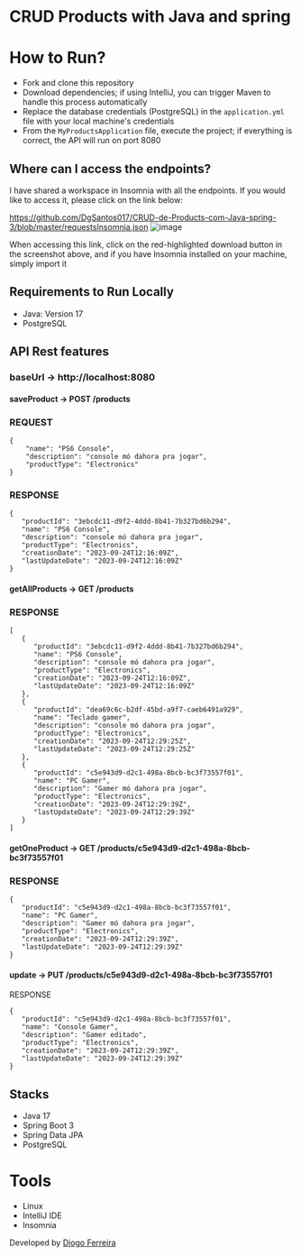 # CRUD Products with Java and spring

# How to Run?
- Fork and clone this repository
- Download dependencies; if using IntelliJ, you can trigger Maven to handle this process automatically
- Replace the database credentials (PostgreSQL) in the ``application.yml`` file with your local machine's credentials
- From the ``MyProductsApplication`` file, execute the project; if everything is correct, the API will run on port 8080

## Where can I access the endpoints?
I have shared a workspace in Insomnia with all the endpoints. If you would like to access it, please click on the link below:

https://github.com/DgSantos017/CRUD-de-Products-com-Java-spring-3/blob/master/requestsInsomnia.json
![image](https://github.com/DgSantos017/CRUD-de-Products-com-Java-spring-3/assets/62971277/a0150577-1e36-4134-87b5-ff7f10439a9c)

When accessing this link, click on the red-highlighted download button in the screenshot above, and if you have Insomnia installed on your machine, simply import it

## Requirements to Run Locally
- Java: Version 17 
- PostgreSQL

## API Rest features
### baseUrl -> http://localhost:8080


#### saveProduct -> POST /products
 ### REQUEST
```
{
	"name": "PS6 Console",
	"description": "console mó dahora pra jogar",
	"productType": "Electronics"
}
```
### RESPONSE 
```
{
   "productId": "3ebcdc11-d9f2-4ddd-8b41-7b327bd6b294",
   "name": "PS6 Console",
   "description": "console mó dahora pra jogar",
   "productType": "Electronics",
   "creationDate": "2023-09-24T12:16:09Z",
   "lastUpdateDate": "2023-09-24T12:16:09Z"
}
```
#### getAllProducts -> GET /products
### RESPONSE 
```
[
   {
      "productId": "3ebcdc11-d9f2-4ddd-8b41-7b327bd6b294",
      "name": "PS6 Console",
      "description": "console mó dahora pra jogar",
      "productType": "Electronics",
      "creationDate": "2023-09-24T12:16:09Z",
      "lastUpdateDate": "2023-09-24T12:16:09Z"
   },
   {
      "productId": "dea69c6c-b2df-45bd-a9f7-caeb6491a929",
      "name": "Teclado gamer",
      "description": "console mó dahora pra jogar",
      "productType": "Electronics",
      "creationDate": "2023-09-24T12:29:25Z",
      "lastUpdateDate": "2023-09-24T12:29:25Z"
   },
   {
      "productId": "c5e943d9-d2c1-498a-8bcb-bc3f73557f01",
      "name": "PC Gamer",
      "description": "Gamer mó dahora pra jogar",
      "productType": "Electronics",
      "creationDate": "2023-09-24T12:29:39Z",
      "lastUpdateDate": "2023-09-24T12:29:39Z"
   }
]
```
#### getOneProduct -> GET /products/c5e943d9-d2c1-498a-8bcb-bc3f73557f01
  ### RESPONSE
```
{
   "productId": "c5e943d9-d2c1-498a-8bcb-bc3f73557f01",
   "name": "PC Gamer",
   "description": "Gamer mó dahora pra jogar",
   "productType": "Electronics",
   "creationDate": "2023-09-24T12:29:39Z",
   "lastUpdateDate": "2023-09-24T12:29:39Z"
}
```

#### update -> PUT /products/c5e943d9-d2c1-498a-8bcb-bc3f73557f01
  RESPONSE
```
{
   "productId": "c5e943d9-d2c1-498a-8bcb-bc3f73557f01",
   "name": "Console Gamer",
   "description": "Gamer editado",
   "productType": "Electronics",
   "creationDate": "2023-09-24T12:29:39Z",
   "lastUpdateDate": "2023-09-24T12:29:39Z"
}
```

## Stacks
- Java 17
- Spring Boot 3
- Spring Data JPA
- PostgreSQL

# Tools
- Linux
- IntelliJ IDE
- Insomnia

Developed by [Diogo Ferreira](https://www.linkedin.com/in/diogo-santos01/)
